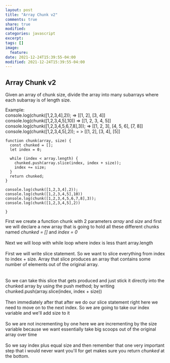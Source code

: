 ```yaml
---
layout: post
title: "Array Chunk v2"
comments: true
share: true
modified:
categories: javascript
excerpt:
tags: []
image:
  feature:
date: 2021-12-24T15:39:55-04:00
modified: 2021-12-24T15:39:55-04:00
---
```


## Array Chunk v2


Given an array of chunk size, divide the array into many subarrays where each subarray is of length size.

Example:<br>
console.log(chunk([1,2,3,4],2)); => [[1, 2], [3, 4]] <br>
console.log(chunk([1,2,3,4,5],10)) => [[1, 2, 3, 4, 5]] <br>
console.log(chunk([1,2,3,4,5,6,7,8],3)); => [[1, 2, 3], [4, 5, 6], [7, 8]] <br>
console.log(chunk([1,2,3,4,5],2)); = > [[1, 2], [3, 4], [5]] <br>





~~~
function chunk(array, size) {
  const chunked = [];
  let index = 0;

  while (index < array.length) {
    chunked.push(array.slice(index, index + size));
    index += size;
  }
  return chunked;
}

console.log(chunk([1,2,3,4],2));
console.log(chunk([1,2,3,4,5],10))
console.log(chunk([1,2,3,4,5,6,7,8],3)); 
console.log(chunk([1,2,3,4,5],2))

}
~~~

First we create a function chunk with 2 parameters *array* and *size* and first we will declare a new array that is going to hold all these different chunks named *chunked = []* and *index = 0*
<br><br>
Next we will loop with while loop where index is less thant array.length
<br><br>
First we will write slice statement. So we want to slice everything from index to index + size. Array that slice produces an array that contains some number of elements out of the original array.  
<br><br>
So we can take this slice that gets produced and just stick it directly into the chunked array by using the push method; by writing chunked.push(array.slice(index, index + size))
<br><br>
Then immediately after that after we do our slice statement right here we need to move on to the next index. So we are going to take our index variable and we'll add size to it
<br><br>
So we are not incrementing by one here we are incrementing by the size variable because we want essentially take big scoops out of the original array over time
<br><br>
So we say index plus equal size and then remember that one very important step that i would never want you'll for get makes sure you return *chunked* at the bottom.